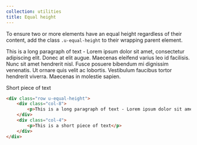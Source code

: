 ```yaml
---
collection: utilities
title: Equal height
---
```


To ensure two or more elements have an equal height regardless of their content, add the class `.u-equal-height` to their wrapping parent element.

<div class="row u-equal-height theme__outline">
    <div class="col-8 theme__outline--inner">
        <p>This is a long paragraph of text - Lorem ipsum dolor sit amet, consectetur adipiscing elit. Donec at elit augue. Maecenas eleifend varius leo id facilisis. Nunc sit amet hendrerit nisl. Fusce posuere bibendum mi dignissim venenatis. Ut ornare quis velit ac lobortis. Vestibulum faucibus tortor hendrerit viverra. Maecenas in molestie sapien.</p>
    </div>
    <div class="col-4 theme__outline--inner">
        <p>Short piece of text</p>
    </div>
</div>

```html
<div class="row u-equal-height">
    <div class="col-8">
        <p>This is a long paragraph of text - Lorem ipsum dolor sit amet, consectetur adipiscing elit. Donec at elit augue. Maecenas eleifend varius leo id facilisis. Nunc sit amet hendrerit nisl. Fusce posuere bibendum mi dignissim venenatis. Ut ornare quis velit ac lobortis. Vestibulum faucibus tortor hendrerit viverra. Maecenas in molestie sapien.</p>
    </div>
    <div class="col-4">
        <p>This is a short piece of text</p>
    </div>
</div>
```
